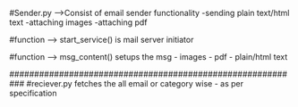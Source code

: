 #Sender.py -->Consist of email sender functionality
    -sending plain text/html text
    -attaching images
    -attaching pdf

#function --> start_service() is mail server initiator 

#function --> msg_content() setups the msg 
    - images
    - pdf
    - plain/html text

###########################################################
#reciever.py fetches the all email or category wise - as per specification
